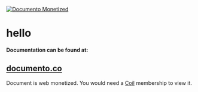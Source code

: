[![Documento Monetized](https://img.shields.io/badge/documento-monetized-brightgreen?style=for-the-badge)](http://localhost:8000/api/view/5fa363cf7ee07533f41d672f/master)

# hello
#### Documentation can be found at:
## [documento.co](http://localhost:8000/api/view/5fa363cf7ee07533f41d672f/master)
Document is web monetized. You would need a [Coil](https://coil.com/) membership to view it.